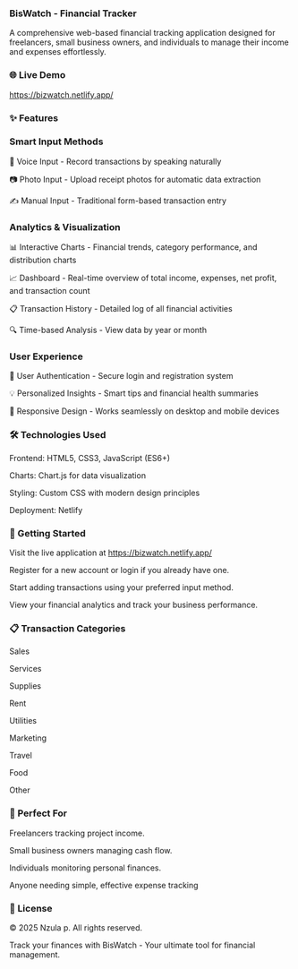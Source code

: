 ### BisWatch - Financial Tracker
A comprehensive web-based financial tracking application designed for freelancers, small business owners, and individuals to manage their income and expenses effortlessly.

### 🌐 Live Demo
https://bizwatch.netlify.app/

### ✨ Features
### Smart Input Methods

🎤 Voice Input - Record transactions by speaking naturally

📷 Photo Input - Upload receipt photos for automatic data extraction

✍️ Manual Input - Traditional form-based transaction entry

### Analytics & Visualization

📊 Interactive Charts - Financial trends, category performance, and distribution charts

📈 Dashboard - Real-time overview of total income, expenses, net profit, and transaction count

📋 Transaction History - Detailed log of all financial activities

🔍 Time-based Analysis - View data by year or month


### User Experience

👤 User Authentication - Secure login and registration system

💡 Personalized Insights - Smart tips and financial health summaries

📱 Responsive Design - Works seamlessly on desktop and mobile devices


### 🛠️ Technologies Used

Frontend: HTML5, CSS3, JavaScript (ES6+)

Charts: Chart.js for data visualization

Styling: Custom CSS with modern design principles

Deployment: Netlify


### 🚀 Getting Started

Visit the live application at https://bizwatch.netlify.app/

Register for a new account or login if you already have one.

Start adding transactions using your preferred input method.

View your financial analytics and track your business performance.


### 📋 Transaction Categories

Sales

Services

Supplies

Rent

Utilities

Marketing

Travel

Food

Other


### 🎯 Perfect For

Freelancers tracking project income.
 
Small business owners managing cash flow.

Individuals monitoring personal finances.

Anyone needing simple, effective expense tracking


### 📄 License
© 2025 Nzula p. All rights reserved.

Track your finances with BisWatch - Your ultimate tool for financial management.
